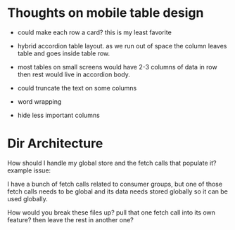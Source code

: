 # Thoughts on mobile table design

- could make each row a card? this is my least favorite

- hybrid accordion table layout. as we run out of space the column leaves table and goes inside table row.
- most tables on small screens would have 2-3 columns of data in row then rest would live in accordion body.

- could truncate the text on some columns
- word wrapping
- hide less important columns

# Dir Architecture

How should I handle my global store and the fetch calls that populate it?
example issue:

I have a bunch of fetch calls related to consumer groups, but one of those fetch calls needs to be global and its data needs stored globally so it can be used globally.

How would you break these files up? pull that one fetch call into its own feature? then leave the rest in another one?
